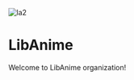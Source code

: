![la2](https://github.com/libanime/.github/assets/140620899/a0f864e0-591d-44a6-85f9-4eab392a7772)
# LibAnime
Welcome to LibAnime organization!
